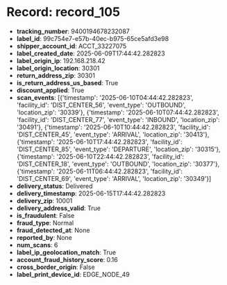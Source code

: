 # Record: record_105

- **tracking_number**: 9400194678232087
- **label_id**: 99c754e7-e57b-40ec-b975-65ce5afd3e98
- **shipper_account_id**: ACCT_33227075
- **label_created_date**: 2025-06-09T17:44:42.282823
- **label_origin_ip**: 192.168.218.42
- **label_origin_location**: 30301
- **return_address_zip**: 30301
- **is_return_address_us_based**: True
- **discount_applied**: True
- **scan_events**: [{'timestamp': '2025-06-10T04:44:42.282823', 'facility_id': 'DIST_CENTER_56', 'event_type': 'OUTBOUND', 'location_zip': '30339'}, {'timestamp': '2025-06-10T07:44:42.282823', 'facility_id': 'DIST_CENTER_77', 'event_type': 'INBOUND', 'location_zip': '30491'}, {'timestamp': '2025-06-10T10:44:42.282823', 'facility_id': 'DIST_CENTER_45', 'event_type': 'ARRIVAL', 'location_zip': '30413'}, {'timestamp': '2025-06-10T17:44:42.282823', 'facility_id': 'DIST_CENTER_85', 'event_type': 'DEPARTURE', 'location_zip': '30315'}, {'timestamp': '2025-06-10T22:44:42.282823', 'facility_id': 'DIST_CENTER_18', 'event_type': 'OUTBOUND', 'location_zip': '30377'}, {'timestamp': '2025-06-11T06:44:42.282823', 'facility_id': 'DIST_CENTER_69', 'event_type': 'ARRIVAL', 'location_zip': '30349'}]
- **delivery_status**: Delivered
- **delivery_timestamp**: 2025-06-15T17:44:42.282823
- **delivery_zip**: 10001
- **delivery_address_valid**: True
- **is_fraudulent**: False
- **fraud_type**: Normal
- **fraud_detected_at**: None
- **reported_by**: None
- **num_scans**: 6
- **label_ip_geolocation_match**: True
- **account_fraud_history_score**: 0.16
- **cross_border_origin**: False
- **label_print_device_id**: EDGE_NODE_49